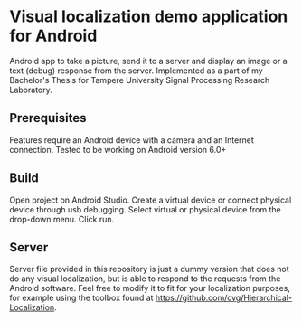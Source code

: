 # Visual localization demo application for Android

  Android app to take a picture, send it to a server and display an image or a text (debug) response from the server.
  Implemented as a part of my Bachelor's Thesis for Tampere University Signal Processing Research Laboratory.

## Prerequisites
  Features require an Android device with a camera and an Internet connection.
  Tested to be working on Android version 6.0+
  
## Build
  Open project on Android Studio.
  Create a virtual device or connect physical device through usb debugging.
  Select virtual or physical device from the drop-down menu.
  Click run.
  
## Server
  Server file provided in this repository is just a dummy version that does not do any visual localization,
  but is able to respond to the requests from the Android software. Feel free to modify it to fit for your
  localization purposes, for example using the toolbox found at https://github.com/cvg/Hierarchical-Localization.
